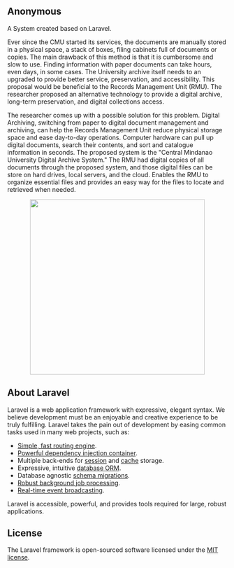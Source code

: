 ## Anonymous

A System created based on Laravel. 

Ever since the CMU started its services, the documents are manually stored in a physical space, a stack of boxes, filing cabinets full of documents or copies. The main drawback of this method is that it is cumbersome and slow to use. Finding information with paper documents can take hours, even days, in some cases. The University archive itself needs to an upgraded to provide better service, preservation, and accessibility. This proposal would be beneficial to the Records Management Unit (RMU). The researcher proposed an alternative technology to provide a digital archive, long-term preservation, and digital collections access.

The researcher comes up with a possible solution for this problem. Digital Archiving, switching from paper to digital document management and archiving, can help the Records Management Unit reduce physical storage space and ease day-to-day operations. Computer hardware can pull up digital documents, search their contents, and sort and catalogue information in seconds. The proposed system is the "Central Mindanao University Digital Archive System." The RMU had digital copies of all documents through the proposed system, and those digital files can be store on hard drives, local servers, and the cloud. Enables the RMU to organize essential files and provides an easy way for the files to locate and retrieved when needed.

<p align="center"><a href="https://laravel.com" target="_blank"><img src="https://raw.githubusercontent.com/laravel/art/master/logo-lockup/5%20SVG/2%20CMYK/1%20Full%20Color/laravel-logolockup-cmyk-red.svg" width="400"></a></p>

## About Laravel

Laravel is a web application framework with expressive, elegant syntax. We believe development must be an enjoyable and creative experience to be truly fulfilling. Laravel takes the pain out of development by easing common tasks used in many web projects, such as:

- [Simple, fast routing engine](https://laravel.com/docs/routing).
- [Powerful dependency injection container](https://laravel.com/docs/container).
- Multiple back-ends for [session](https://laravel.com/docs/session) and [cache](https://laravel.com/docs/cache) storage.
- Expressive, intuitive [database ORM](https://laravel.com/docs/eloquent).
- Database agnostic [schema migrations](https://laravel.com/docs/migrations).
- [Robust background job processing](https://laravel.com/docs/queues).
- [Real-time event broadcasting](https://laravel.com/docs/broadcasting).

Laravel is accessible, powerful, and provides tools required for large, robust applications.

## License

The Laravel framework is open-sourced software licensed under the [MIT license](https://opensource.org/licenses/MIT).

